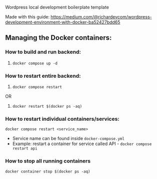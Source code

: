 Wordpress local development boilerplate template

Made with this guide: https://medium.com/@richardevcom/wordpress-development-environment-with-docker-ba52427bdd65

## Managing the Docker containers:
### How to build and run backend:
1. `docker compose up -d`

### How to restart entire backend:
1. `docker compose restart`

OR
1. `docker restart $(docker ps -aq)`

### How to restart individual containers/services:
`docker compose restart <service_name>`
* Service name can be found inside `docker-compose.yml`
* Example: restart a container for service called API - `docker compose restart api`

### How to stop all running containers
`docker container stop $(docker ps -aq)`
